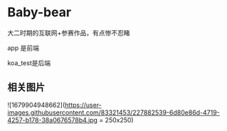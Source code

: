 # Baby-bear
大二时期的互联网+参赛作品，有点惨不忍睹

app 是前端

koa_test是后端

## 相关图片
![1679904948662](https://user-images.githubusercontent.com/83321453/227882539-6d80e86d-4719-4257-b178-38a0676578b4.jpg = 250x250)
